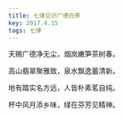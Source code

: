 ```yaml
---
title: 七律见识广德白茶
key: 2017.4.15
tags: 七律
---
```


天赐广德净无尘，烟岚嫩笋茶树春。

高山翡翠聚雅致，泉水飘逸蓄清新。

地有踏实名方远，人皆朴素茗自纯。

杯中风月添乡味，绿在芬芳见精神。

</br>

